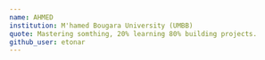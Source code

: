 ```yaml
---
name: AHMED
institution: M'hamed Bougara University (UMBB)  
quote: Mastering somthing, 20% learning 80% building projects.
github_user: etonar
---
```

